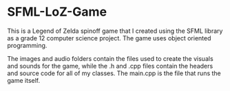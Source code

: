 # SFML-LoZ-Game
This is a Legend of Zelda spinoff game that I created using the SFML library as a grade 12 computer science project. The game uses object oriented programming.

The images and audio folders contain the files used to create the visuals and sounds for the game, while the .h and .cpp files contain the headers and source code for all of my classes. The main.cpp is the file that runs the game itself.
